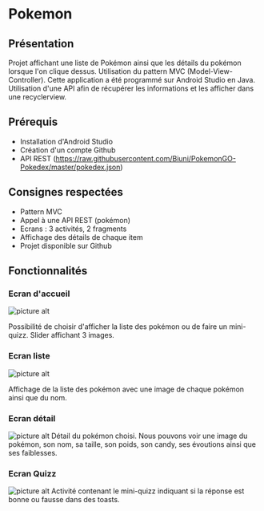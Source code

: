 # Pokemon

## Présentation
Projet affichant une liste de Pokémon ainsi que les détails du pokémon lorsque l'on clique dessus. Utilisation du pattern MVC (Model-View-Controller).
Cette application a été programmé sur Android Studio en Java.
Utilisation d'une API afin de récupérer les informations et les afficher dans une recyclerview.

## Prérequis 
* Installation d'Android Studio
* Création d'un compte Github
* API REST (https://raw.githubusercontent.com/Biuni/PokemonGO-Pokedex/master/pokedex.json)

## Consignes respectées
* Pattern MVC
* Appel à une API REST (pokémon)
* Ecrans : 3 activités, 2 fragments
* Affichage des détails de chaque item
* Projet disponible sur Github

## Fonctionnalités

### Ecran d'accueil 
![picture alt](https://github.com/ThivyaApp/Pokemon2/blob/master/images_readme/Screenshot_2019-03-29-22-34-06.png)

Possibilité de choisir d'afficher la liste des pokémon ou de faire un mini-quizz.
Slider affichant 3 images.

### Ecran liste 
![picture alt](https://github.com/ThivyaApp/Pokemon2/blob/master/images_readme/Screenshot_2019-03-29-22-34-50.png)

Affichage de la liste des pokémon avec une image de chaque pokémon ainsi que du nom.

### Ecran détail
![picture alt](https://github.com/ThivyaApp/Pokemon2/blob/master/images_readme/Screenshot_2019-03-29-22-35-24.png)
Détail du pokémon choisi. Nous pouvons voir une image du pokémon, son nom, sa taille, son poids, son candy, ses évoutions ainsi que ses faiblesses. 


### Ecran Quizz
![picture alt](https://github.com/ThivyaApp/Pokemon2/blob/master/images_readme/Screenshot_2019-03-29-22-35-54.png)
Activité contenant le mini-quizz indiquant si la réponse est bonne ou fausse dans des toasts.




